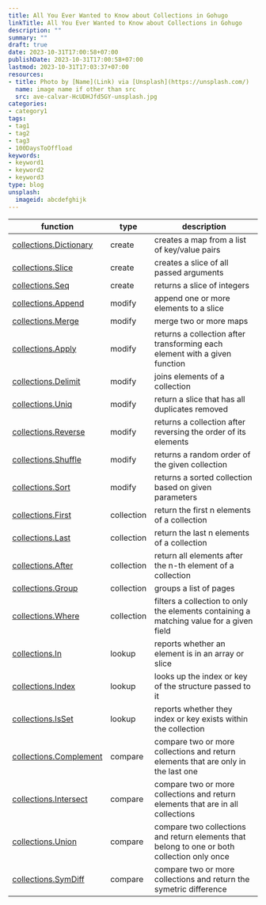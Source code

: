 ```yaml
---
title: All You Ever Wanted to Know about Collections in Gohugo
linkTitle: All You Ever Wanted to Know about Collections in Gohugo
description: ""
summary: ""
draft: true
date: 2023-10-31T17:00:58+07:00
publishDate: 2023-10-31T17:00:58+07:00
lastmod: 2023-10-31T17:03:37+07:00
resources:
- title: Photo by [Name](Link) via [Unsplash](https://unsplash.com/)
  name: image name if other than src
  src: ave-calvar-HcUDHJfd5GY-unsplash.jpg
categories:
- category1
tags:
- tag1
- tag2
- tag3
- 100DaysToOffload
keywords:
- keyword1
- keyword2
- keyword3
type: blog
unsplash:
  imageid: abcdefghijk
---
```


| function | type | description |
| --- | --- | --- |
| [collections.Dictionary]() | create | creates a map from a list of key/value pairs |
| [collections.Slice](https://gohugo.io/functions/collections/slice/) | create | creates a slice of all passed arguments |
| [collections.Seq]() | create | returns a slice of integers |
| [collections.Append](https://gohugo.io/functions/collections/append/) | modify | append one or more elements to a slice |
| [collections.Merge]() | modify | merge two or more maps |
| [collections.Apply]() | modify | returns a collection after transforming each element with a given function |
| [collections.Delimit]() | modify | joins elements of a collection |
| [collections.Uniq]() | modify | return a slice that has all duplicates removed |
| [collections.Reverse]() | modify | returns a collection after reversing the order of its elements |
| [collections.Shuffle]() | modify | returns a random order of the given collection |
| [collections.Sort]() | modify | returns a sorted collection based on given parameters |
| [collections.First]() | collection | return the first n elements of a collection |
| [collections.Last]() | collection | return the last n elements of a collection |
| [collections.After]() | collection | return all elements after the n-th element of a collection |
| [collections.Group]() | collection | groups a list of pages |
| [collections.Where]() | collection | filters a collection to only the elements containing a matching value for a given field |
| [collections.In]() | lookup | reports whether an element is in an array or slice |
| [collections.Index]() | lookup | looks up the index or key of the structure passed to it |
| [collections.IsSet]() | lookup | reports whether they index or key exists within the collection |
| [collections.Complement]() | compare | compare two or more collections and return elements that are only in the last one |
| [collections.Intersect]() | compare | compare two or more collections and return elements that are in all collections |
| [collections.Union]() | compare | compare two collections and return elements that belong to one or both collection only once |
| [collections.SymDiff]() | compare | compare two or more collections and return the symetric difference |
